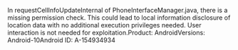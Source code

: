 In requestCellInfoUpdateInternal of PhoneInterfaceManager.java, there is a missing permission check. This could lead to local information disclosure of location data with no additional execution privileges needed. User interaction is not needed for exploitation.Product: AndroidVersions: Android-10Android ID: A-154934934